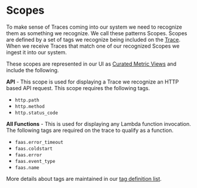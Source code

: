 <!--
title: Scopes
menuText: Scopes
description: Overview of the scope concept 
menuOrder: 10
-->

# Scopes
To make sense of Traces coming into our system we need to recognize them as
something we recognize. We call these patterns Scopes. Scopes are defined by a
set of tags we recognize being included on the [Trace](traces.md). When we
receive Traces that match one of our recognized Scopes we ingest it into our
system.


These scopes are represented in our UI as [Curated Metric Views](../using/metrics.md)
and include the following. 

**API** - This scope is used for displaying a Trace we recognize an HTTP based
API request. This scope requires the following tags.
- `http.path`
- `http.method`
- `http.status_code`

**All Functions** - This is used for displaying any Lambda function invocation.
The following tags are required on the trace to qualify as a function. 
- `faas.error_timeout`
- `faas.coldstart`
- `faas.error`
- `faas.event_type`
- `faas.name`

More details about tags are maintained in our [tag definition list](tags.md).
